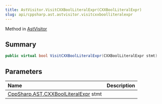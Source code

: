 ```yaml
---
title: AstVisitor.VisitCXXBoolLiteralExpr(CXXBoolLiteralExpr)
slug: api/cppsharp.ast.astvisitor.visitcxxboolliteralexpr
---
```

Method in [AstVisitor](/api/cppsharp/ast/astvisitor)

## Summary



```csharp
public virtual bool VisitCXXBoolLiteralExpr(CXXBoolLiteralExpr stmt)
```

## Parameters

|Name|Description|
|:---|:---|
|[CppSharp.AST.CXXBoolLiteralExpr](/api/cppsharp/ast/cxxboolliteralexpr) stmt||

